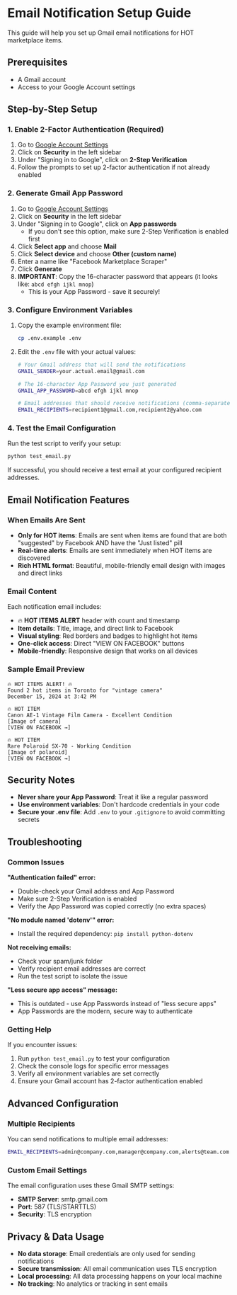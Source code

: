 # Email Notification Setup Guide

This guide will help you set up Gmail email notifications for HOT marketplace items.

## Prerequisites

- A Gmail account
- Access to your Google Account settings

## Step-by-Step Setup

### 1. Enable 2-Factor Authentication (Required)

1. Go to [Google Account Settings](https://myaccount.google.com/)
2. Click on **Security** in the left sidebar
3. Under "Signing in to Google", click on **2-Step Verification**
4. Follow the prompts to set up 2-factor authentication if not already enabled

### 2. Generate Gmail App Password

1. Go to [Google Account Settings](https://myaccount.google.com/)
2. Click on **Security** in the left sidebar
3. Under "Signing in to Google", click on **App passwords**
   - If you don't see this option, make sure 2-Step Verification is enabled first
4. Click **Select app** and choose **Mail**
5. Click **Select device** and choose **Other (custom name)**
6. Enter a name like "Facebook Marketplace Scraper"
7. Click **Generate**
8. **IMPORTANT**: Copy the 16-character password that appears (it looks like: `abcd efgh ijkl mnop`)
   - This is your App Password - save it securely!

### 3. Configure Environment Variables

1. Copy the example environment file:
   ```bash
   cp .env.example .env
   ```

2. Edit the `.env` file with your actual values:
   ```bash
   # Your Gmail address that will send the notifications
   GMAIL_SENDER=your.actual.email@gmail.com
   
   # The 16-character App Password you just generated
   GMAIL_APP_PASSWORD=abcd efgh ijkl mnop
   
   # Email addresses that should receive notifications (comma-separated)
   EMAIL_RECIPIENTS=recipient1@gmail.com,recipient2@yahoo.com
   ```

### 4. Test the Email Configuration

Run the test script to verify your setup:

```bash
python test_email.py
```

If successful, you should receive a test email at your configured recipient addresses.

## Email Notification Features

### When Emails Are Sent

- **Only for HOT items**: Emails are sent when items are found that are both "suggested" by Facebook AND have the "Just listed" pill
- **Real-time alerts**: Emails are sent immediately when HOT items are discovered
- **Rich HTML format**: Beautiful, mobile-friendly email design with images and direct links

### Email Content

Each notification email includes:
- 🔥 **HOT ITEMS ALERT** header with count and timestamp
- **Item details**: Title, image, and direct link to Facebook
- **Visual styling**: Red borders and badges to highlight hot items
- **One-click access**: Direct "VIEW ON FACEBOOK" buttons
- **Mobile-friendly**: Responsive design that works on all devices

### Sample Email Preview

```
🔥 HOT ITEMS ALERT! 🔥
Found 2 hot items in Toronto for "vintage camera"
December 15, 2024 at 3:42 PM

🔥 HOT ITEM
Canon AE-1 Vintage Film Camera - Excellent Condition
[Image of camera]
[VIEW ON FACEBOOK →]

🔥 HOT ITEM  
Rare Polaroid SX-70 - Working Condition
[Image of polaroid]
[VIEW ON FACEBOOK →]
```

## Security Notes

- **Never share your App Password**: Treat it like a regular password
- **Use environment variables**: Don't hardcode credentials in your code
- **Secure your .env file**: Add `.env` to your `.gitignore` to avoid committing secrets

## Troubleshooting

### Common Issues

**"Authentication failed" error:**
- Double-check your Gmail address and App Password
- Make sure 2-Step Verification is enabled
- Verify the App Password was copied correctly (no extra spaces)

**"No module named 'dotenv'" error:**
- Install the required dependency: `pip install python-dotenv`

**Not receiving emails:**
- Check your spam/junk folder
- Verify recipient email addresses are correct
- Run the test script to isolate the issue

**"Less secure app access" message:**
- This is outdated - use App Passwords instead of "less secure apps"
- App Passwords are the modern, secure way to authenticate

### Getting Help

If you encounter issues:
1. Run `python test_email.py` to test your configuration
2. Check the console logs for specific error messages
3. Verify all environment variables are set correctly
4. Ensure your Gmail account has 2-factor authentication enabled

## Advanced Configuration

### Multiple Recipients

You can send notifications to multiple email addresses:

```bash
EMAIL_RECIPIENTS=admin@company.com,manager@company.com,alerts@team.com
```

### Custom Email Settings

The email configuration uses these Gmail SMTP settings:
- **SMTP Server**: smtp.gmail.com
- **Port**: 587 (TLS/STARTTLS)
- **Security**: TLS encryption

## Privacy & Data Usage

- **No data storage**: Email credentials are only used for sending notifications
- **Secure transmission**: All email communication uses TLS encryption  
- **Local processing**: All data processing happens on your local machine
- **No tracking**: No analytics or tracking in sent emails